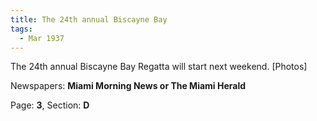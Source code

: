 ```yaml
---  
title: The 24th annual Biscayne Bay  
tags:  
  - Mar 1937  
---  
```

  
The 24th annual Biscayne Bay Regatta will start next weekend. [Photos]  
  
Newspapers: **Miami Morning News or The Miami Herald**  
  
Page: **3**, Section: **D** 
